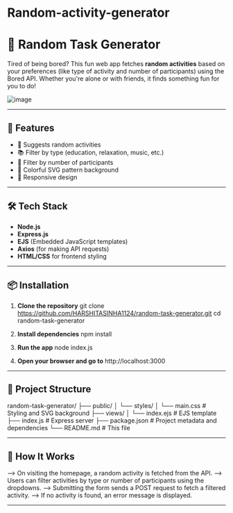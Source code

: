 # Random-activity-generator

# 🎲 Random Task Generator

Tired of being bored? This fun web app fetches **random activities** based on your preferences (like type of activity and number of participants) using the Bored API. Whether you're alone or with friends, it finds something fun for you to do!

![image](https://github.com/user-attachments/assets/ec3efbb1-8164-4d73-b47f-45ec2a730bb7)


---

## 🚀 Features

- 🎯 Suggests random activities
- 📚 Filter by type (education, relaxation, music, etc.)
- 👥 Filter by number of participants
- 🌈 Colorful SVG pattern background
- 📱 Responsive design

---

## 🛠 Tech Stack

- **Node.js**
- **Express.js**
- **EJS** (Embedded JavaScript templates)
- **Axios** (for making API requests)
- **HTML/CSS** for frontend styling

---

## 📦 Installation

1. **Clone the repository**
git clone https://github.com/HARSHITASINHA1124/random-task-generator.git
cd random-task-generator

2. **Install dependencies**
npm install

3. **Run the app**
node index.js

4. **Open your browser and go to**
http://localhost:3000

---

## 📂 **Project Structure**

random-task-generator/
├── public/
│   └── styles/
│       └── main.css        # Styling and SVG background
├── views/
│   └── index.ejs           # EJS template
├── index.js                # Express server
├── package.json            # Project metadata and dependencies
└── README.md               # This file

---

## 🧠 How It Works
--> On visiting the homepage, a random activity is fetched from the API.
--> Users can filter activities by type or number of participants using the dropdowns.
--> Submitting the form sends a POST request to fetch a filtered activity.
--> If no activity is found, an error message is displayed.

---


